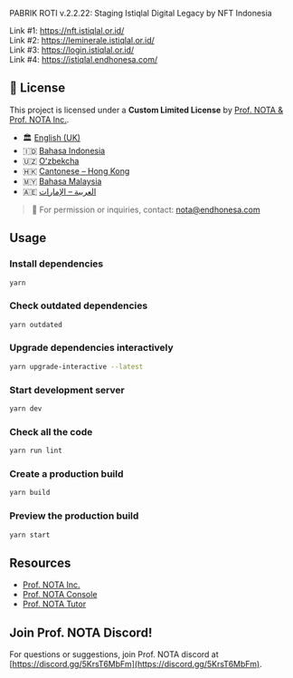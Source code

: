 PABRIK ROTI v.2.2.22: Staging Istiqlal Digital Legacy by NFT Indonesia

Link #1: https://nft.istiqlal.or.id/  
Link #2: https://leminerale.istiqlal.or.id/  
Link #3: https://login.istiqlal.or.id/  
Link #4: https://istiqlal.endhonesa.com/

## 📜 License

This project is licensed under a **Custom Limited License** by [Prof. NOTA & Prof. NOTA Inc.](https://nota.endhonesa.com/).

- 🏛️ [English (UK)](./licenses/LICENSE_UK.md)
- 🇮🇩 [Bahasa Indonesia](./licenses/LICENSE_ID.md)
- 🇺🇿 [Oʻzbekcha](./licenses/LICENSE_UZ.md)
- 🇭🇰 [Cantonese – Hong Kong](./licenses/LICENSE_HK.md)
- 🇲🇾 [Bahasa Malaysia](./licenses/LICENSE_MY.md)
- 🇦🇪 [العربية – الإمارات](./licenses/LICENSE_AE.md)

> 📩 For permission or inquiries, contact: [nota@endhonesa.com](mailto:nota@endhonesa.com)

## Usage

### Install dependencies

```bash
yarn
```

### Check outdated dependencies

```bash
yarn outdated
```

### Upgrade dependencies interactively

```bash
yarn upgrade-interactive --latest
```

### Start development server

```bash
yarn dev
```

### Check all the code

```bash
yarn run lint
```

### Create a production build

```bash
yarn build
```

### Preview the production build

```bash
yarn start
```

## Resources

- [Prof. NOTA Inc.](https://nota.endhonesa.com/)
- [Prof. NOTA Console](https://prompt.endhonesa.com/)
- [Prof. NOTA Tutor](https://baca.endhonesa.com/)

## Join Prof. NOTA Discord!

For questions or suggestions, join Prof. NOTA discord at [https://discord.gg/5KrsT6MbFm](https://discord.gg/5KrsT6MbFm).
